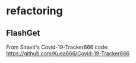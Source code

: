 # refactoring

## FlashGet
From Siravit's Covid-19-Tracker666 code: https://github.com/Kuea666/Covid-19-Tracker666

